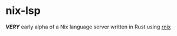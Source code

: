 # nix-lsp

***VERY*** early alpha of a Nix language server written in Rust using [rnix](https://github.com/nix-community/rnix-parser)
